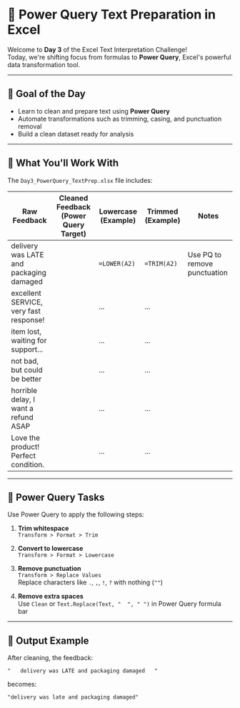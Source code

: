# 📅 Power Query Text Preparation in Excel

Welcome to **Day 3** of the Excel Text Interpretation Challenge!  
Today, we're shifting focus from formulas to **Power Query**, Excel's powerful data transformation tool.

---

## 🎯 Goal of the Day

- Learn to clean and prepare text using **Power Query**
- Automate transformations such as trimming, casing, and punctuation removal
- Build a clean dataset ready for analysis

---

## 🧪 What You'll Work With

The `Day3_PowerQuery_TextPrep.xlsx` file includes:

| Raw Feedback                                  | Cleaned Feedback (Power Query Target) | Lowercase (Example) | Trimmed (Example) | Notes                                 |
|----------------------------------------------|---------------------------------------|----------------------|-------------------|----------------------------------------|
| delivery was LATE and packaging damaged      |                                       | `=LOWER(A2)`         | `=TRIM(A2)`       | Use PQ to remove punctuation           |
| excellent SERVICE, very fast response!       |                                       | ...                  | ...               |                                        |
| item lost, waiting for support...            |                                       | ...                  | ...               |                                        |
| not bad, but could be better                 |                                       | ...                  | ...               |                                        |
| horrible delay, I want a refund ASAP         |                                       | ...                  | ...               |                                        |
| Love the product! Perfect condition.         |                                       | ...                  | ...               |                                        |

---

## 🧰 Power Query Tasks

Use Power Query to apply the following steps:

1. **Trim whitespace**  
   `Transform > Format > Trim`

2. **Convert to lowercase**  
   `Transform > Format > Lowercase`

3. **Remove punctuation**  
   `Transform > Replace Values`  
   Replace characters like `.`, `,`, `!`, `?` with nothing (`""`)

4. **Remove extra spaces**  
   Use `Clean` or `Text.Replace(Text, "  ", " ")` in Power Query formula bar

---

## 🧼 Output Example

After cleaning, the feedback:

```text
"   delivery was LATE and packaging damaged   "
````

becomes:

```text
"delivery was late and packaging damaged"
```


